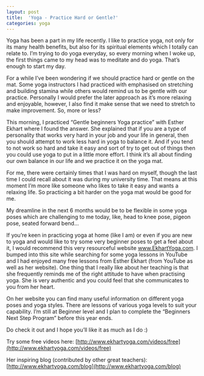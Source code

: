 ```yaml
---
layout: post
title:  'Yoga - Practice Hard or Gentle?'
categories: yoga
---
```


Yoga has been a part in my life recently. I like to practice yoga, not only for its many health benefits, but also for its spiritual elements which I totally can relate to. I’m trying to do yoga everyday, so every morning when I woke up, the first things came to my head was to meditate and do yoga. That’s enough to start my day.

For a while I’ve been wondering if we should practice hard or gentle on the mat. Some yoga instructors I had practiced with emphasised on stretching and building stamina while others would remind us to be gentle with our practice. Personally I would prefer the later approach as it’s more relaxing and enjoyable, however, I also find it make sense that we need to stretch to make improvement. So, more or less?

This morning, I practiced “Gentle beginners Yoga practice” with Esther Ekhart where I found the answer. She explained that if you are a type of personality that works very hard in your job and your life in general, then you should attempt to work less hard in yoga to balance it. And if you tend to not work so hard and take it easy and sort of try to get out of things then you could use yoga to put in a little more effort. I think it’s all about finding our own balance in our life and we practice it on the yoga mat. 

For me, there were certainly times that I was hard on myself, though the last time I could recall about it was during my university time. That means at this moment I’m more like someone who likes to take it easy and wants a relaxing life. So practicing a bit harder on the yoga mat would be good for me. 

My dreamline in the next 6 months would be to be flexible in some yoga poses which are challenging to me today, like, head to knee pose, pigeon pose, seated forward bend…

If you’re keen in practicing yoga at home (like I am) or even if you are new to yoga and would like to try some very beginner poses to get a feel about it, I would recommend this very resourceful website www.EkhartYoga.com. I bumped into this site while searching for some yoga lessons in YouTube and I had enjoyed many free lessons from Esther Ekhart (from YouTube as well as her website). One thing that I really like about her teaching is that she frequently reminds me of the right attitude to have when practising yoga. She is very authentic and you could feel that she communicates to you from her heart.  

On her website you can find many useful information on different yoga poses and yoga styles. There are lessons of various yoga levels to suit your capability. I’m still at Beginner level and I plan to complete the “Beginners Next Step Program” before this year ends.

Do check it out and I hope you’ll like it as much as I do :)

Try some free videos here: [http://www.ekhartyoga.com/videos/free](http://www.ekhartyoga.com/videos/free)

Her inspiring blog (contributed by other great teachers): [http://www.ekhartyoga.com/blog](http://www.ekhartyoga.com/blog)   



